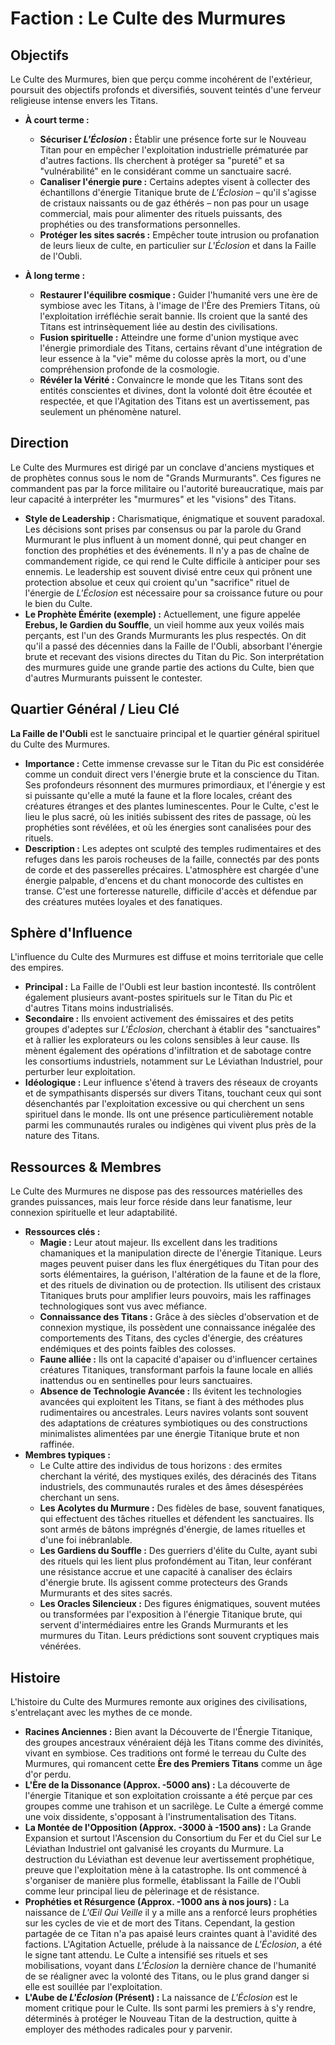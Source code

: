 # Faction : Le Culte des Murmures

## Objectifs

Le Culte des Murmures, bien que perçu comme incohérent de l'extérieur, poursuit des objectifs profonds et diversifiés, souvent teintés d'une ferveur religieuse intense envers les Titans.

*   **À court terme :**
    *   **Sécuriser *L'Éclosion* :** Établir une présence forte sur le Nouveau Titan pour en empêcher l'exploitation industrielle prématurée par d'autres factions. Ils cherchent à protéger sa "pureté" et sa "vulnérabilité" en le considérant comme un sanctuaire sacré.
    *   **Canaliser l'énergie pure :** Certains adeptes visent à collecter des échantillons d'énergie Titanique brute de *L'Éclosion* – qu'il s'agisse de cristaux naissants ou de gaz éthérés – non pas pour un usage commercial, mais pour alimenter des rituels puissants, des prophéties ou des transformations personnelles.
    *   **Protéger les sites sacrés :** Empêcher toute intrusion ou profanation de leurs lieux de culte, en particulier sur *L'Éclosion* et dans la Faille de l'Oubli.

*   **À long terme :**
    *   **Restaurer l'équilibre cosmique :** Guider l'humanité vers une ère de symbiose avec les Titans, à l'image de l'Ère des Premiers Titans, où l'exploitation irréfléchie serait bannie. Ils croient que la santé des Titans est intrinsèquement liée au destin des civilisations.
    *   **Fusion spirituelle :** Atteindre une forme d'union mystique avec l'énergie primordiale des Titans, certains rêvant d'une intégration de leur essence à la "vie" même du colosse après la mort, ou d'une compréhension profonde de la cosmologie.
    *   **Révéler la Vérité :** Convaincre le monde que les Titans sont des entités conscientes et divines, dont la volonté doit être écoutée et respectée, et que l'Agitation des Titans est un avertissement, pas seulement un phénomène naturel.

## Direction

Le Culte des Murmures est dirigé par un conclave d'anciens mystiques et de prophètes connus sous le nom de "Grands Murmurants". Ces figures ne commandent pas par la force militaire ou l'autorité bureaucratique, mais par leur capacité à interpréter les "murmures" et les "visions" des Titans.

*   **Style de Leadership :** Charismatique, énigmatique et souvent paradoxal. Les décisions sont prises par consensus ou par la parole du Grand Murmurant le plus influent à un moment donné, qui peut changer en fonction des prophéties et des événements. Il n'y a pas de chaîne de commandement rigide, ce qui rend le Culte difficile à anticiper pour ses ennemis. Le leadership est souvent divisé entre ceux qui prônent une protection absolue et ceux qui croient qu'un "sacrifice" rituel de l'énergie de *L'Éclosion* est nécessaire pour sa croissance future ou pour le bien du Culte.
*   **Le Prophète Émérite (exemple) :** Actuellement, une figure appelée **Erebus, le Gardien du Souffle**, un vieil homme aux yeux voilés mais perçants, est l'un des Grands Murmurants les plus respectés. On dit qu'il a passé des décennies dans la Faille de l'Oubli, absorbant l'énergie brute et recevant des visions directes du Titan du Pic. Son interprétation des murmures guide une grande partie des actions du Culte, bien que d'autres Murmurants puissent le contester.

## Quartier Général / Lieu Clé

**La Faille de l'Oubli** est le sanctuaire principal et le quartier général spirituel du Culte des Murmures.

*   **Importance :** Cette immense crevasse sur le Titan du Pic est considérée comme un conduit direct vers l'énergie brute et la conscience du Titan. Ses profondeurs résonnent des murmures primordiaux, et l'énergie y est si puissante qu'elle a muté la faune et la flore locales, créant des créatures étranges et des plantes luminescentes. Pour le Culte, c'est le lieu le plus sacré, où les initiés subissent des rites de passage, où les prophéties sont révélées, et où les énergies sont canalisées pour des rituels.
*   **Description :** Les adeptes ont sculpté des temples rudimentaires et des refuges dans les parois rocheuses de la faille, connectés par des ponts de corde et des passerelles précaires. L'atmosphère est chargée d'une énergie palpable, d'encens et du chant monocorde des cultistes en transe. C'est une forteresse naturelle, difficile d'accès et défendue par des créatures mutées loyales et des fanatiques.

## Sphère d'Influence

L'influence du Culte des Murmures est diffuse et moins territoriale que celle des empires.

*   **Principal :** La Faille de l'Oubli est leur bastion incontesté. Ils contrôlent également plusieurs avant-postes spirituels sur le Titan du Pic et d'autres Titans moins industrialisés.
*   **Secondaire :** Ils envoient activement des émissaires et des petits groupes d'adeptes sur *L'Éclosion*, cherchant à établir des "sanctuaires" et à rallier les explorateurs ou les colons sensibles à leur cause. Ils mènent également des opérations d'infiltration et de sabotage contre les consortiums industriels, notamment sur Le Léviathan Industriel, pour perturber leur exploitation.
*   **Idéologique :** Leur influence s'étend à travers des réseaux de croyants et de sympathisants dispersés sur divers Titans, touchant ceux qui sont désenchantés par l'exploitation excessive ou qui cherchent un sens spirituel dans le monde. Ils ont une présence particulièrement notable parmi les communautés rurales ou indigènes qui vivent plus près de la nature des Titans.

## Ressources & Membres

Le Culte des Murmures ne dispose pas des ressources matérielles des grandes puissances, mais leur force réside dans leur fanatisme, leur connexion spirituelle et leur adaptabilité.

*   **Ressources clés :**
    *   **Magie :** Leur atout majeur. Ils excellent dans les traditions chamaniques et la manipulation directe de l'énergie Titanique. Leurs mages peuvent puiser dans les flux énergétiques du Titan pour des sorts élémentaires, la guérison, l'altération de la faune et de la flore, et des rituels de divination ou de protection. Ils utilisent des cristaux Titaniques bruts pour amplifier leurs pouvoirs, mais les raffinages technologiques sont vus avec méfiance.
    *   **Connaissance des Titans :** Grâce à des siècles d'observation et de connexion mystique, ils possèdent une connaissance inégalée des comportements des Titans, des cycles d'énergie, des créatures endémiques et des points faibles des colosses.
    *   **Faune alliée :** Ils ont la capacité d'apaiser ou d'influencer certaines créatures Titaniques, transformant parfois la faune locale en alliés inattendus ou en sentinelles pour leurs sanctuaires.
    *   **Absence de Technologie Avancée :** Ils évitent les technologies avancées qui exploitent les Titans, se fiant à des méthodes plus rudimentaires ou ancestrales. Leurs navires volants sont souvent des adaptations de créatures symbiotiques ou des constructions minimalistes alimentées par une énergie Titanique brute et non raffinée.
*   **Membres typiques :**
    *   Le Culte attire des individus de tous horizons : des ermites cherchant la vérité, des mystiques exilés, des déracinés des Titans industriels, des communautés rurales et des âmes désespérées cherchant un sens.
    *   **Les Acolytes du Murmure :** Des fidèles de base, souvent fanatiques, qui effectuent des tâches rituelles et défendent les sanctuaires. Ils sont armés de bâtons imprégnés d'énergie, de lames rituelles et d'une foi inébranlable.
    *   **Les Gardiens du Souffle :** Des guerriers d'élite du Culte, ayant subi des rituels qui les lient plus profondément au Titan, leur conférant une résistance accrue et une capacité à canaliser des éclairs d'énergie brute. Ils agissent comme protecteurs des Grands Murmurants et des sites sacrés.
    *   **Les Oracles Silencieux :** Des figures énigmatiques, souvent mutées ou transformées par l'exposition à l'énergie Titanique brute, qui servent d'intermédiaires entre les Grands Murmurants et les murmures du Titan. Leurs prédictions sont souvent cryptiques mais vénérées.

## Histoire

L'histoire du Culte des Murmures remonte aux origines des civilisations, s'entrelaçant avec les mythes de ce monde.

*   **Racines Anciennes :** Bien avant la Découverte de l'Énergie Titanique, des groupes ancestraux vénéraient déjà les Titans comme des divinités, vivant en symbiose. Ces traditions ont formé le terreau du Culte des Murmures, qui romancent cette **Ère des Premiers Titans** comme un âge d'or perdu.
*   **L'Ère de la Dissonance (Approx. -5000 ans) :** La découverte de l'énergie Titanique et son exploitation croissante a été perçue par ces groupes comme une trahison et un sacrilège. Le Culte a émergé comme une voix dissidente, s'opposant à l'instrumentalisation des Titans.
*   **La Montée de l'Opposition (Approx. -3000 à -1500 ans) :** La Grande Expansion et surtout l'Ascension du Consortium du Fer et du Ciel sur Le Léviathan Industriel ont galvanisé les croyants du Murmure. La destruction du Léviathan est devenue leur avertissement prophétique, preuve que l'exploitation mène à la catastrophe. Ils ont commencé à s'organiser de manière plus formelle, établissant la Faille de l'Oubli comme leur principal lieu de pèlerinage et de résistance.
*   **Prophéties et Résurgence (Approx. -1000 ans à nos jours) :** La naissance de *L'Œil Qui Veille* il y a mille ans a renforcé leurs prophéties sur les cycles de vie et de mort des Titans. Cependant, la gestion partagée de ce Titan n'a pas apaisé leurs craintes quant à l'avidité des factions. L'Agitation Actuelle, prélude à la naissance de *L'Éclosion*, a été le signe tant attendu. Le Culte a intensifié ses rituels et ses mobilisations, voyant dans *L'Éclosion* la dernière chance de l'humanité de se réaligner avec la volonté des Titans, ou le plus grand danger si elle est souillée par l'exploitation.
*   **L'Aube de *L'Éclosion* (Présent) :** La naissance de *L'Éclosion* est le moment critique pour le Culte. Ils sont parmi les premiers à s'y rendre, déterminés à protéger le Nouveau Titan de la destruction, quitte à employer des méthodes radicales pour y parvenir.